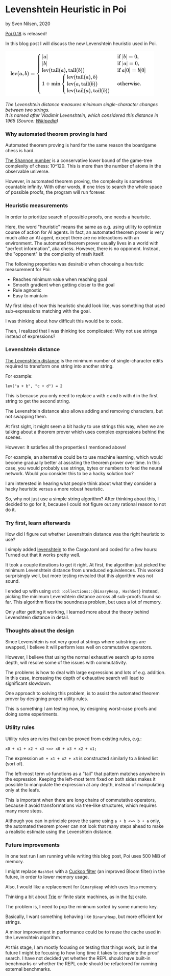 # Levenshtein Heuristic in Poi
by Sven Nilsen, 2020

[Poi 0.18](https://crates.io/crates/poi) is released!

In this blog post I will discuss the new Levenshtein heuristic used in Poi.

![Levenshtein distance](https://raw.githubusercontent.com/advancedresearch/advancedresearch.github.io/master/images/lev.png)

*The Levenshtein distance measures minimum single-character changes between two strings.  
It is named after Vladimir Levenshtein, which considered this distance in 1965 (Source: [Wikipedia](https://en.wikipedia.org/wiki/Levenshtein_distance))*

### Why automated theorem proving is hard

Automated theorem proving is hard for the same reason the boardgame chess is hard.

[The Shannon number](https://en.wikipedia.org/wiki/Shannon_number) is a conservative lower bound
of the game-tree complexity of chess: 10^120.
This is more than the number of atoms in the observable universe.

However, in automated theorem proving, the complexity is sometimes countable infinity.
With other words, if one tries to search the whole space of possible proofs, the program will run forever.

### Heuristic measurements

In order to prioritize search of possible proofs, one needs a heuristic.

Here, the word "heuristic" means the same as e.g. using utility to optimize course of action for AI agents.
In fact, an automated theorem prover is very much alike an AI agent, except there are no interactions with an environment.
The automated theorem prover usually lives in a world with "perfect information", aka chess.
However, there is no opponent. Instead, the "opponent" is the complexity of math itself.

The following properties was desirable when choosing a heuristic measurement for Poi:

- Reaches minimum value when reaching goal
- Smooth gradient when getting closer to the goal
- Rule agnostic
- Easy to maintain

My first idea of how this heuristic should look like,
was something that used sub-expressions matching with the goal.

I was thinking about how difficult this would be to code.

Then, I realized that I was thinking too complicated: Why not use strings instead of expressions?

### Levenshtein distance

[The Levenshtein distance](https://en.wikipedia.org/wiki/Levenshtein_distance) is the minimum number of
single-character edits required to transform one string into another string.

For example:

```
lev("a + b", "c + d") = 2
```

This is because you only need to replace `a` with `c` and `b` with `d` in the first string to get the second string.

The Levenshtein distance also allows adding and removing characters, but not swapping them.

At first sight, it might seem a bit hacky to use strings this way,
when we are talking about a theorem prover which uses complex expressions behind the scenes.

However: It satisfies all the properties I mentioned above!

For example, an alternative could be to use machine learning,
which would become gradually better at assisting the theorem prover over time.
In this case, you would probably use strings, bytes or numbers to feed the neural network.
Would you consider this to be a hacky solution too?

I am interested in hearing what people think about what they consider a hacky heuristic versus a more robust heuristic.

So, why not just use a simple string algorithm?
After thinking about this, I decided to go for it, because I could not figure out any rational reason to not do it.

### Try first, learn afterwards

How did I figure out whether Levenshtein distance was the right heuristic to use?

I simply added [levenshtein](https://crates.io/crates/levenshtein) to the Cargo.toml
and coded for a few hours: Turned out that it works pretty well.

It took a couple iterations to get it right.
At first, the algorithm just picked the minimum Levenshtein distance from unreduced equivalences.
This worked surprisingly well, but more testing revealed that this algorithm was not sound.

I ended up with using `std::collections::{BinaryHeap, HashSet}` instead,
picking the minimum Levenshtein distance across all sub-proofs found so far.
This algorithm fixes the soundness problem, but uses a lot of memory.

Only after getting it working, I learned more about the theory behind Levenshtein distance in detail.

### Thoughts about the design

Since Levenshtein is not very good at strings where substrings are swapped,
I believe it will perform less well on commutative operators.

However, I believe that using the normal exhaustive search up to some depth,
will resolve some of the issues with commutativity.

The problems is how to deal with large expressions and lots of e.g. addition.
In this case, increasing the depth of exhaustive search will lead to significant slowdown.

One approach to solving this problem, is to assist the automated theorem prover by designing proper utility rules.

This is something I am testing now, by designing worst-case proofs and doing some experiments.

### Utility rules

Utility rules are rules that can be proved from existing rules, e.g.:

```
x0 + x1 + x2 + x3 <=> x0 + x3 + x2 + x1;
```

The expression `x0 + x1 + x2 + x3` is constructed similarly to a linked list (sort of).

The left-most term `x0` functions as a "tail" that pattern matches anywhere in the expression.
Keeping the left-most term fixed on both sides makes it possible to manipulate the expression at any depth,
instead of manipulating only at the leafs.

This is important when there are long chains of commutative operators,
because it avoid transformations via tree-like structures, which requires many more steps.

Although you can in principle prove the same using `a + b <=> b + a` only,
the automated theorem prover can not look that many steps ahead to make a realistic estimate using the Levenshtein distance.

### Future improvements

In one test run I am running while writing this blog post, Poi uses 500 MiB of memory.

I might replace `HashSet` with a [Cuckoo filter](https://en.wikipedia.org/wiki/Cuckoo_filter) (an improved Bloom filter) in the future,
in order to lower memory usage.

Also, I would like a replacement for `BinaryHeap` which uses less memory.

Thinking a bit about [Trie](https://en.wikipedia.org/wiki/Trie) or finite state machines, as in the [fst](https://crates.io/crates/fst) crate.

The problem is, I need to pop the minimum sorted by some numeric key.

Basically, I want something behaving like `BinaryHeap`, but more efficient for strings.

A minor improvement in performance could be to reuse the cache used in the Levenshtein algorithm.

At this stage, I am mostly focusing on testing that things work,
but in the future I might be focusing to how long time it takes to complete the proof search.
I have not decided yet whether the REPL should have built-in benchmarks or whether the REPL code should be refactored for running external benchmarks.
